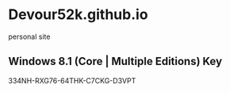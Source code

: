 # Devour52k.github.io
personal site

## Windows 8.1 (Core | Multiple Editions) Key

334NH-RXG76-64THK-C7CKG-D3VPT
